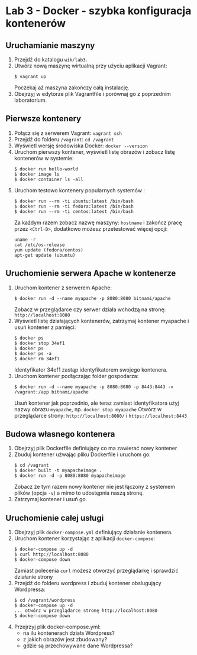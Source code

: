 # Lab 3 - Docker - szybka konfiguracja kontenerów

## Uruchamianie maszyny

1. Przejdź do katalogu `wik/lab3`. 
2. Utwórz nową maszynę wirtualną przy użyciu aplikacji Vagrant:
   ```text
   $ vagrant up
   ```
   Poczekaj aż maszyna zakończy całą instalację.
3. Obejrzyj w edytorze plik Vagrantfile i porównaj go z poprzednim laboratorium.

## Pierwsze kontenery

1. Połącz się z serwerem Vagrant: `vagrant ssh`
2. Przejdź do folderu `/vagrant`: `cd /vagrant`
3. Wyświetl wersję środowiska Docker: `docker --version`
4. Uruchom pierwszy kontener, wyświetl listę obrazów i zobacz listę kontenerów w systemie:
   ```text
   $ docker run hello-world
   $ docker image ls
   $ docker container ls -all
   ```
5. Uruchom testowo kontenery popularnych systemów :
   ```text
   $ docker run --rm -ti ubuntu:latest /bin/bash
   $ docker run --rm -ti fedora:latest /bin/bash
   $ docker run --rm -ti centos:latest /bin/bash
   ```
   Za każdym razem zobacz nazwę maszyny: `hostname` i zakończ pracę przez `<Ctrl-D>`, dodatkowo możesz przetestować więcej opcji:
   ```text
   uname -r
   cat /etc/os-release
   yum update (fedora/centos) 
   apt-get update (ubuntu)
   ```

## Uruchomienie serwera Apache w kontenerze

1. Uruchom kontener z serwerem Apache:
   ```text
   $ docker run -d --name myapache -p 8080:8080 bitnami/apache
   ```
   Zobacz w przeglądarce czy serwer działa wchodzą na stronę: `http://localhost:8080`
2. Wyświetl listę działających kontenerów, zatrzymaj kontener myapache i usuń kontener z pamięci:
   ```text
   $ docker ps
   $ docker stop 34ef1
   $ docker ps
   $ docker ps -a
   $ docker rm 34ef1
   ```
   Identyfikator 34ef1 zastąp identyfikatorem swojego kontenera.
3. Uruchom kontener podłączając folder gospodarza:
   ```text
   $ docker run -d --name myapache -p 8080:8080 -p 8443:8443 -v /vagrant:/app bitnami/apache
   ```
   Usuń kontener jak poprzednio, ale teraz zamiast identyfikatora użyj nazwy obrazu `myapache`, np. `docker stop myapache`
   Otwórz w przeglądarce strony: `http://localhost:8080/` i `https://localhost:8443`

## Budowa własnego kontenera

1. Obejrzyj plik Dockerfile definiujący co ma zawierać nowy kontener
2. Zbuduj kontener użwając pliku Dockerfile i uruchom go:
   ```text
   $ cd /vagrant
   $ docker built -t myapacheimage .
   $ docker run -d -p 8080:8080 myapacheimage
   ```
   Zobacz że tym razem nowy kontener nie jest łączony z systemem plików (opcja `-v`) a mimo to udostępnia naszą stronę.
3. Zatrzymaj kontener i usuń go.

## Uruchomienie całej usługi

1. Obejrzyj plik `docker-compose.yml` definiujący działanie kontenera.
2. Uruchom kontener korzystając z aplikacji `docker-compose`:
   ```text
   $ docker-compose up -d
   $ curl http://localhost:8080
   $ docker-compose down
   ```
   Zamiast polecenia `curl` możesz otworzyć przeglądarkę i sprawdzić działanie strony
4. Przejdź do folderu wordpress i zbuduj kontener obslugujący Wordpressa:
   ```text
   $ cd /vagrant/wordpress
   $ docker-compose up -d
   ... otwórz w przeglądarce stronę http://localhost:8080
   $ docker-compose down
5. Przejrzyj plik docker-compose.yml:
   - na ilu kontenerach działa Wordpress?
   - z jakich obrazów jest zbudowany?
   - gdzie są przechowywane dane Wordpressa?




